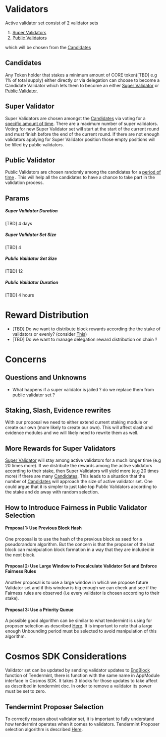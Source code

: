 # Validators
Active validator set consist of 2 validator sets
1. [Super Validators](#super-validator) 
2. [Public Validators](#public-validator)

which will be chosen from the [Candidates](#candidates)

## Candidates
Any Token holder that stakes a minimum amount of CORE token([TBD] e.g 1% of total supply) either directly or via delegation can choose to become a Candidate Validator which lets them to become an either [Super Validator](#super-validator) or [Public Validator](#public-validator).

## Super Validator 
Super Validators are chosen amongst the [Candidates](#candidates) via voting for a [specific amount of time](#super-validator-duration). There are a maximum number of super validators.
Voting for new Super Validator set will start at the start of the current round and must finish before the end of the current round. If there are not enough validators applying for Super Validator position those empty positions will be filled by public validators.

## Public Validator
Public Validators are chosen randomly among the candidates for a [period
of time](#super-validator-duration) . This will help all the candidates to have a 
chance to take part in the validation process.

## Params
##### Super Validator Duration
[TBD] 4 days
##### Super Validator Set Size
[TBD] 4
##### Public Validator Set Size
[TBD] 12
##### Public Validator Duration
[TBD] 4 hours 

# Reward Distribution
- [TBD] Do we want to distribute block rewards according the the stake of validators or evenly? (consider [This](#more-rewards-for-super-validators))
- [TBD] Do we want to manage delegation reward distribution on chain ?

# Concerns
## Questions and Unknowns
- What happens if a super validator is jailed ? do we replace them from public validator set ?

## Staking, Slash, Evidence rewrites
With our proposal we need to either extend current staking module or create our own (more likely to create our own). This will affect slash and evidence modules and we will likely need to rewrite them as well. 

## More Rewards for Super Validators
[Super Validator](#super-validator) will stay among active validators for a much longer time (e.g 20 times more). 
If we distribute the rewards among the active validators according to their stake, 
then Super Validators will yield more (e.g 20 times more) if there are many [Candidates](#candidates). 
This leads to a situation that the number of [Candidates](#candidates) will approach the size of active validator set. One could argue that it is simpler to just take top Public Validators according to the stake and do away with random selection.

## How to Introduce Fairness in Public Validator Selection
#### Proposal 1: Use Previous Block Hash
One proposal is to use the hash of the previous block as seed for a pseudorandom algorithm. But the concern is that the proposer of the last block can manipulation block formation in a way that they are included in the next block. 

#### Proposal 2: Use Large Window to Precalculate Validator Set and Enforce Fairness Rules
Another proposal is to use a large window in which we propose future Validator set and if this window is big enough we can check and see if the Fairness rules are observed (i.e every validator is chosen according to their stake). 

#### Proposal 3: Use a Priority Queue 
A possible good algorithm can be similar to what tendermint is using for proposer selection as described [Here][TendermintProposerSelection]. It is important to note that a large enough Unbounding period must be selected to avoid manipulation of this algorithm.


# Cosmos SDK Considerations
Validator set can be updated by sending validator updates to [EndBlock](https://docs.tendermint.com/master/spec/abci/abci.html#endblock) function of Tendermint, there is function with the same name in AppModule interface in Cosmos SDK. It takes 3 blocks for those updates to take affect as described in tendermint doc. In order to remove a validator its power must be set to zero.

## Tendermint Proposer Selection
To correctly reason about validator set, it is important to fully understand how tendermint operates when it comes to validators. Tendermint Proposer selection algorithm is described [Here][TendermintProposerSelection]. 

[TendermintProposerSelection]: https://docs.tendermint.com/master/spec/consensus/proposer-selection.html